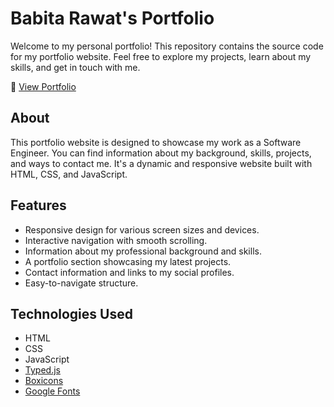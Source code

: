 # Babita Rawat's Portfolio

Welcome to my personal portfolio! This repository contains the source code for my portfolio website. Feel free to explore my projects, learn about my skills, and get in touch with me.

🚀 [View Portfolio](https://babitarawat5396.github.io/)

## About
This portfolio website is designed to showcase my work as a Software Engineer. You can find information about my background, skills, projects, and ways to contact me. It's a dynamic and responsive website built with HTML, CSS, and JavaScript.

## Features
- Responsive design for various screen sizes and devices.
- Interactive navigation with smooth scrolling.
- Information about my professional background and skills.
- A portfolio section showcasing my latest projects.
- Contact information and links to my social profiles.
- Easy-to-navigate structure.

## Technologies Used
- HTML
- CSS
- JavaScript
- [Typed.js](https://github.com/mattboldt/typed.js/)
- [Boxicons](https://boxicons.com/)
- [Google Fonts](https://fonts.google.com/)

